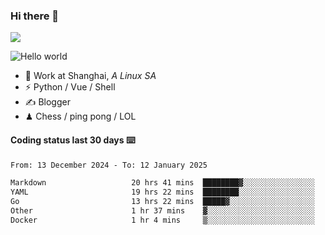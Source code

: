 ### Hi there 👋
![](https://komarev.com/ghpvc/?username=Xuhandsome)


<img src="https://github-readme-stats.vercel.app/api?username=XuHandsome&show_icons=true&theme=merko" alt="Hello world">

<br/>

- 🍻  Work at Shanghai, _A Linux SA_
- ⚡  Python / Vue / Shell
- ✍️  Blogger
- ♟  Chess / ping pong / LOL

#### Coding status last 30 days ⌨️

<!--START_SECTION:waka-->

```txt
From: 13 December 2024 - To: 12 January 2025

Markdown                   20 hrs 41 mins  ████████▓░░░░░░░░░░░░░░░░   34.67 %
YAML                       19 hrs 22 mins  ████████░░░░░░░░░░░░░░░░░   32.45 %
Go                         13 hrs 22 mins  █████▓░░░░░░░░░░░░░░░░░░░   22.42 %
Other                      1 hr 37 mins    ▓░░░░░░░░░░░░░░░░░░░░░░░░   02.72 %
Docker                     1 hr 4 mins     ▒░░░░░░░░░░░░░░░░░░░░░░░░   01.79 %
```

<!--END_SECTION:waka-->
